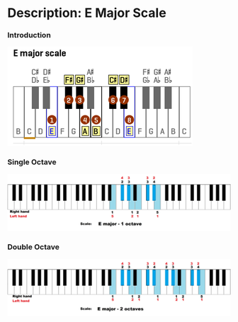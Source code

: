 # Description: E Major Scale

### Introduction
![](images/major-scale-06-e-major-scale.png)

### Single Octave
![](images/major-scale-06-e-major-scale-1-octave.jpg)

### Double Octave
![](images/major-scale-06-e-major-scale-2-octave.jpg)

